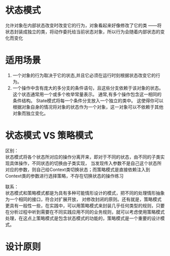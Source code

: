 # 状态模式
允许对象在内部状态改变时改变它的行为，对象看起来好像修改了它的类
——将状态封装成独立的类，将动作委托给当前状态对象，所以行为会随着内部状态的变化而变化

# 适用场景
1. 一个对象的行为取决于它的状态,并且它必须在运行时刻根据状态改变它的行为。
2. 一个操作中含有庞大的多分支的条件语句，且这些分支依赖于该对象的状态。
这个状态通常用一个或多个枚举常量表示。
通常,有多个操作包含这一相同的条件结构。
State模式将每一个条件分支放入一个独立的类中。
这使得你可以根据对象自身的情况将对象的状态作为一个对象，这一对象可以不依赖于其他对象而独立变化。

# 状态模式 VS 策略模式 
区别：  
状态模式将各个状态所对应的操作分离开来，即对于不同的状态，由不同的子类实现具体操作，不同状态的切换由子类实现，
当发现传入参数不是自己这个状态所对应的参数，则自己给Context类切换状态；而策略模式是直接依赖注入到Context类的参数进行选择策略，不存在切换状态的操作练习

联系：  
状态模式和策略模式都是为具有多种可能情形设计的模式，把不同的处理情形抽象为一个相同的接口，符合对扩展开放，
对修改封闭的原则。还有就是，策略模式更具有一般性一些，在实践中，可以用策略模式来封装几乎任何类型的规则，只要在分析过程中听到需要在不同实践应用不同的业务规则，就可以考虑使用策略模式处理，在这点上策略模式是包含状态模式的功能的，策略模式是一个重要的设计模式。

# 设计原则
